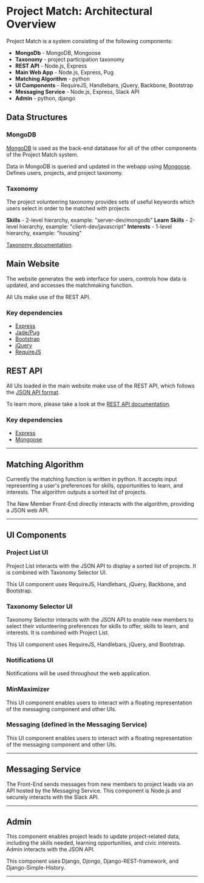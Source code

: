 
# Project Match: Architectural Overview

Project Match is a system consisting of the following components:

* **MongoDb** - MongoDB, Mongoose
* **Taxonomy** - project participation taxonomy
* **REST API** -  Node.js, Express
* **Main Web App** -  Node.js, Express, Pug
* **Matching Algorithm** - python
* **UI Components** - RequireJS, Handlebars, jQuery, Backbone, Bootstrap
* **Messaging Service** - Node.js, Express, Slack API
* **Admin** - python, django

## Data Structures

### MongoDB

[MongoDB](https://www.mongodb.com/) is used as the back-end database for all of the other components of the Project Match system.

Data in MongoDB is queried and updated in the webapp using [Mongoose](http://mongoosejs.com/). Defines users, projects, and project taxonomy.

### Taxonomy

The project volunteering taxonomy provides sets of useful keywords which users select in order to be matched with projects.

**Skills** - 2-level hierarchy, example: "server-dev/mongodb"
**Learn Skills** - 2-level hierarchy, example: "client-dev/javascript"
**Interests** - 1-level hierarchy, example: "housing"

[Taxonomy documentation](https://github.com/designforsf/brigade-matchmaker/tree/master/docs/v1/taxonomy.md).

## Main Website

The website generates the web interface for users, controls how data is updated, and accesses the matchmaking function.

All UIs make use of the REST API.

### Key dependencies

* [Express](http://expressjs.com/)
* [Jade/Pug](https://github.com/brigadehub/brigadehub/releases/tag/v1.0.0-alpha.11)
* [Bootstrap](https://github.com/brigadehub/brigadehub/releases/tag/v1.0.0-alpha.11)
* [jQuery](https://github.com/brigadehub/brigadehub/releases/tag/v1.0.0-alpha.11)
* [RequireJS](http://www.requirejs.org/)

## REST API

All UIs loaded in the main website make use of the REST API, which follows the [JSON API format](http://jsonapi.org/format/).

To learn more, please take a look at the [REST API documentation](https://github.com/designforsf/brigade-matchmaker/tree/master/docs/v1/json-api.md).

### Key dependencies

* [Express](http://expressjs.com/)
* [Mongoose](http://mongoosejs.com/)

---

## Matching Algorithm

Currently the matching function is written in python. It accepts input representing a user's preferences for skills, opportunities to learn, and interests. The algorithm outputs a sorted list of projects.

The New Member Front-End directly interacts with the algorithm, providing a JSON web API.

---

## UI Components

### Project List UI

Project List interacts with the JSON API to display a sorted list of projects. It is combined with Taxonomy Selector UI.

This UI component uses RequireJS, Handlebars, jQuery, Backbone, and Bootstrap.

### Taxonomy Selector UI

Taxonomy Selector interacts with the JSON API to enable new members to select their volunteering preferences for skills to offer, skills to learn, and interests. It is combined with Project List.

This UI component uses RequireJS, Handlebars, jQuery, and Bootstrap.

### Notifications UI

Notifications will be used throughout the web application.

### MinMaximizer

This UI component enables users to interact with a floating representation of the messaging component and other UIs.

### Messaging (defined in the Messaging Service)

This UI component enables users to interact with a floating representation of the messaging component and other UIs.

---

## Messaging Service

The Front-End sends messages from new members to project leads via an API hosted by the Messaging Service. This component is Node.js and securely interacts with the Slack API.

---

## Admin

This component enables project leads to update project-related data, including the skills needed, learning opportunities, and civic interests. Admin interacts with the JSON API.

This component uses Django, Djongo, Django-REST-framework, and Django-Simple-History.

---
